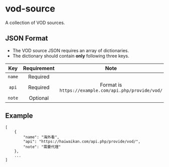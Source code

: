 # vod-source

A collection of VOD sources.

## JSON Format

* The VOD source JSON requires an array of dictionaries.
* The dictionary should contain **only** following three keys.

Key|Requirement|Note
:-:|:-:|:-:
`name`|Required|
`api`|Required|Format is `https://example.com/api.php/provide/vod/`
`note`|Optional|

## Example

```
[
    {
        "name": "海外看",
        "api": "https://haiwaikan.com/api.php/provide/vod/",
        "note": "需要代理"
    },
    ...
]
```
